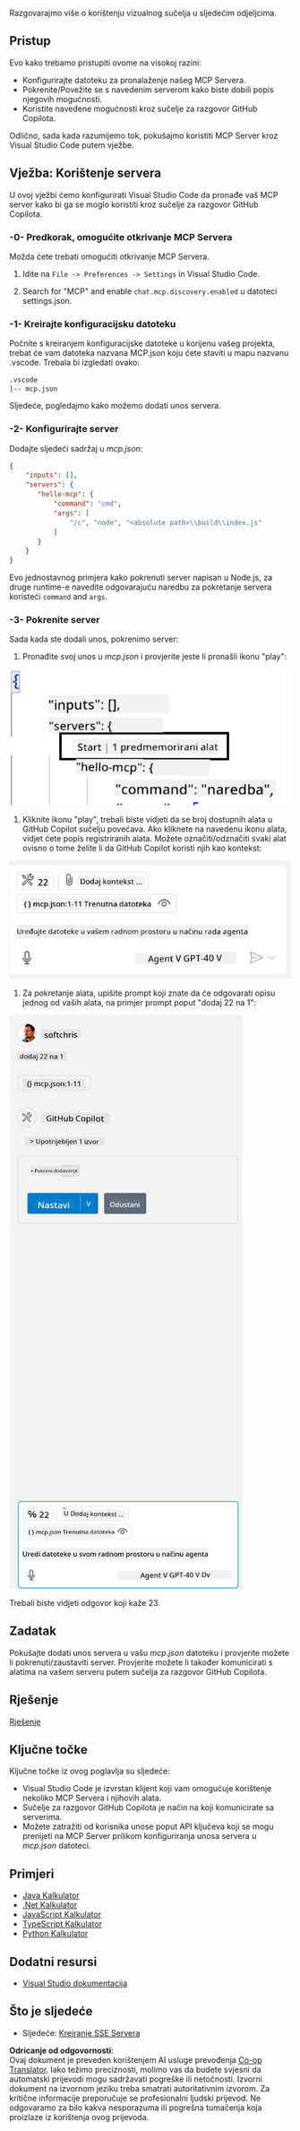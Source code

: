 <!--
CO_OP_TRANSLATOR_METADATA:
{
  "original_hash": "c37fabfbc0dcbc9a4afb6d17e7d3be9f",
  "translation_date": "2025-05-17T11:17:14+00:00",
  "source_file": "03-GettingStarted/04-vscode/README.md",
  "language_code": "hr"
}
-->
Razgovarajmo više o korištenju vizualnog sučelja u sljedećim odjeljcima.

## Pristup

Evo kako trebamo pristupiti ovome na visokoj razini:

- Konfigurirajte datoteku za pronalaženje našeg MCP Servera.
- Pokrenite/Povežite se s navedenim serverom kako biste dobili popis njegovih mogućnosti.
- Koristite navedene mogućnosti kroz sučelje za razgovor GitHub Copilota.

Odlično, sada kada razumijemo tok, pokušajmo koristiti MCP Server kroz Visual Studio Code putem vježbe.

## Vježba: Korištenje servera

U ovoj vježbi ćemo konfigurirati Visual Studio Code da pronađe vaš MCP server kako bi ga se moglo koristiti kroz sučelje za razgovor GitHub Copilota.

### -0- Predkorak, omogućite otkrivanje MCP Servera

Možda ćete trebati omogućiti otkrivanje MCP Servera.

1. Idite na `File -> Preferences -> Settings` in Visual Studio Code.

1. Search for "MCP" and enable `chat.mcp.discovery.enabled` u datoteci settings.json.

### -1- Kreirajte konfiguracijsku datoteku

Počnite s kreiranjem konfiguracijske datoteke u korijenu vašeg projekta, trebat će vam datoteka nazvana MCP.json koju ćete staviti u mapu nazvanu .vscode. Trebala bi izgledati ovako:

```text
.vscode
|-- mcp.json
```

Sljedeće, pogledajmo kako možemo dodati unos servera.

### -2- Konfigurirajte server

Dodajte sljedeći sadržaj u *mcp.json*:

```json
{
    "inputs": [],
    "servers": {
       "hello-mcp": {
           "command": "cmd",
           "args": [
               "/c", "node", "<absolute path>\\build\\index.js"
           ]
       }
    }
}
```

Evo jednostavnog primjera kako pokrenuti server napisan u Node.js, za druge runtime-e navedite odgovarajuću naredbu za pokretanje servera koristeći `command` and `args`.

### -3- Pokrenite server

Sada kada ste dodali unos, pokrenimo server:

1. Pronađite svoj unos u *mcp.json* i provjerite jeste li pronašli ikonu "play":

  ![Pokretanje servera u Visual Studio Code](../../../../translated_images/vscode-start-server.c7f1132263a8ce789fa7f436eb3df7e36199ebf863f1a8205bfc4483c9e40924.hr.png)  

1. Kliknite ikonu "play", trebali biste vidjeti da se broj dostupnih alata u GitHub Copilot sučelju povećava. Ako kliknete na navedenu ikonu alata, vidjet ćete popis registriranih alata. Možete označiti/odznačiti svaki alat ovisno o tome želite li da GitHub Copilot koristi njih kao kontekst:

  ![Pokretanje servera u Visual Studio Code](../../../../translated_images/vscode-tool.ce37be05a56b9af258f882c161dbf35e23ac885b08ee5f5ee643097653b135b8.hr.png)

1. Za pokretanje alata, upišite prompt koji znate da će odgovarati opisu jednog od vaših alata, na primjer prompt poput "dodaj 22 na 1":

  ![Pokretanje alata iz GitHub Copilot](../../../../translated_images/vscode-agent.7f56a5ce3cef334adfe737514a7e8ac9384fa4161dd4df14bd3ddc9cd1a154f4.hr.png)

  Trebali biste vidjeti odgovor koji kaže 23.

## Zadatak

Pokušajte dodati unos servera u vašu *mcp.json* datoteku i provjerite možete li pokrenuti/zaustaviti server. Provjerite možete li također komunicirati s alatima na vašem serveru putem sučelja za razgovor GitHub Copilota.

## Rješenje

[Rješenje](./solution/README.md)

## Ključne točke

Ključne točke iz ovog poglavlja su sljedeće:

- Visual Studio Code je izvrstan klijent koji vam omogućuje korištenje nekoliko MCP Servera i njihovih alata.
- Sučelje za razgovor GitHub Copilota je način na koji komunicirate sa serverima.
- Možete zatražiti od korisnika unose poput API ključeva koji se mogu prenijeti na MCP Server prilikom konfiguriranja unosa servera u *mcp.json* datoteci.

## Primjeri

- [Java Kalkulator](../samples/java/calculator/README.md)
- [.Net Kalkulator](../../../../03-GettingStarted/samples/csharp)
- [JavaScript Kalkulator](../samples/javascript/README.md)
- [TypeScript Kalkulator](../samples/typescript/README.md)
- [Python Kalkulator](../../../../03-GettingStarted/samples/python) 

## Dodatni resursi

- [Visual Studio dokumentacija](https://code.visualstudio.com/docs/copilot/chat/mcp-servers)

## Što je sljedeće

- Sljedeće: [Kreiranje SSE Servera](/03-GettingStarted/05-sse-server/README.md)

**Odricanje od odgovornosti**:  
Ovaj dokument je preveden korištenjem AI usluge prevođenja [Co-op Translator](https://github.com/Azure/co-op-translator). Iako težimo preciznosti, molimo vas da budete svjesni da automatski prijevodi mogu sadržavati pogreške ili netočnosti. Izvorni dokument na izvornom jeziku treba smatrati autoritativnim izvorom. Za kritične informacije preporučuje se profesionalni ljudski prijevod. Ne odgovaramo za bilo kakva nesporazuma ili pogrešna tumačenja koja proizlaze iz korištenja ovog prijevoda.